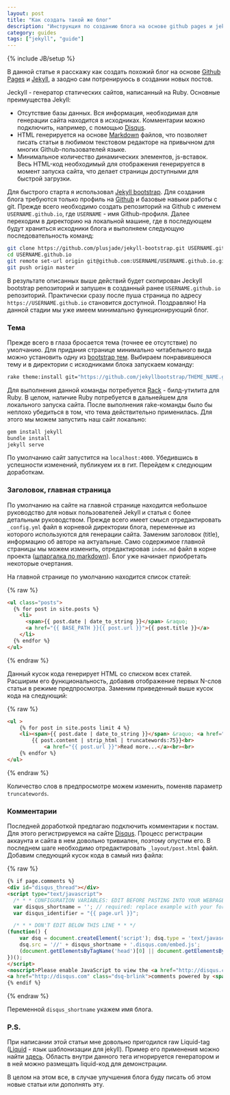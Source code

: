 ```yaml
---
layout: post
title: "Как создать такой же блог"
description: "Инструкция по созданию блога на основе github pages и jekyll, а заодно тестовая статья"
category: guides 
tags: ["jekyll", "guide"]
---
```

{% include JB/setup %}

В данной статье я расскажу как создать похожий блог на основе [Github Pages](https://pages.github.com/) и [Jekyll](https://jekyllrb.com/), а заодно сам потренируюсь в создании новых постов.

Jeckyll - генератор статических сайтов, написанный на Ruby. Основные преимущества Jekyll:

- Отсутствие базы данных. Вся информация, необходимая для генерации сайта находится в исходниках. Комментарии можно подключить, например, с помощью [Disqus](https://disqus.com).
- HTML генерируется на основе [Markdown](https://ru.wikipedia.org/wiki/Markdown) файлов, что позволяет писать статьи в любимом текстовом редакторе на привычном для многих Github-пользователей языке.
- Минимальное количество динамических элементов, js-вставок. Весь HTML-код необходимый для отображения генерируется в момент запуска сайта, что делает страницы доступными для быстрой загрузки.

Для быстрого старта я использовал [Jekyll bootstrap](http://jekyllbootstrap.com/). Для создания блога требуются только профиль на [Github](https://github.com) и базовые навыки работы с git. Прежде всего необходимо создать репозиторий на Github с именем `USERNAME.github.io`, где `USERNAME` - имя Github-профиля. Далее переходим в директорию на локальной машине, где в последующем будут храниться исходники блога и выполняем следующую последовательность команд:

```bash
git clone https://github.com/plusjade/jekyll-bootstrap.git USERNAME.github.io
cd USERNAME.github.io
git remote set-url origin git@github.com:USERNAME/USERNAME.github.io.git
git push origin master
```

В результате описанных выше действий будет скопирован Jeckyll bootstrap репозиторий и запушен в созданный ранее `USERNAME.github.io` репозиторий. Практически сразу после пуша страница по адресу `https://USERNAME.github.io` становится доступной. Поздравляю! На данной стадии мы уже имеем минимально функционирующий блог. 

### Тема

Прежде всего в глаза бросается тема (точнее ее отсутствие) по умолчанию. Для придания странице минимально читабельного вида можно установить одну из [bootstrap тем](http://themes.jekyllbootstrap.com/). Выбираем понравившеюся тему и в директории с исходниками блока запускаем команду:

```bash
rake theme:install git="https://github.com/jekyllbootstrap/THEME_NAME.git"
```

Для выполнения данной команды потребуется [Rack](https://github.com/ruby/rake) - билд-утилита для Ruby. В целом, наличие Ruby потребуется в дальнейшем для локального запуска сайта. После выполнения rake-команды было бы неплохо убедиться в том, что тема действительно применилась. Для этого мы можем запустить наш сайт локально:

```bash
gem install jekyll
bundle install
jekyll serve
```

По умолчанию сайт запустится на `localhost:4000`. Убедившись в успешности изменений, публикуем их в гит. Перейдем к следующим доработкам.

### Заголовок, главная страница

По умолчанию на сайте на главной странице находится небольшое руководство для новых пользователей Jekyll и статья с более детальным руководством. Прежде всего имеет смысл отредактировать `_config.yml` файл в корневой директории блога, переменные из которого используются для генерации сайта. Заменим заголовок (title), информацию об авторе на актуальные. Само содержимое главной страницы мы можем изменить, отредактировав `index.md` файл в корне проекта ([шпаргалка по markdown](https://github.com/adam-p/markdown-here/wiki/Markdown-Cheatsheet)). Блог уже начинает приобретать некоторые очертания.

На главной странице по умолчанию находится список статей:

{% raw %}
```html
<ul class="posts">
  {% for post in site.posts %}
    <li>
      <span>{{ post.date | date_to_string }}</span> &raquo; 
      <a href="{{ BASE_PATH }}{{ post.url }}">{{ post.title }}</a>
    </li>
  {% endfor %}
</ul>
```
{% endraw %}

Данный кусок кода генерирует HTML со списком всех статей. Расширим его функциональность, добавив отображение первых N-слов статьи в режиме предпросмотра. Заменим приведенный выше кусок кода на следующий:

{% raw %}
```html
<ul >
    {% for post in site.posts limit 4 %}
    <li><span>{{ post.date | date_to_string }}</span> &raquo; <a href="{{ BASE_PATH }}{{ post.url }}">{{ post.title }}</a></li>
        {{ post.content | strip_html | truncatewords:75}}<br>
            <a href="{{ post.url }}">Read more...</a><br><br>
    {% endfor %}
</ul>
```
{% endraw %}

Количество слов в предпросмотре можем изменить, поменяв параметр `truncatewords`.

### Комментарии

Последней доработкой предлагаю подключить комментарии к постам. Для этого регистрируемся на сайте [Disqus](https://disqus.com). Процесс регистрации аккаунта и сайта в нем довольно тривиален, поэтому опустим его.
В последнем шаге необходимо отредактировать `_layout/post.html` файл. Добавим следующий кусок кода в самый низ файла:

{% raw  %}
```html
{% if page.comments %}
<div id="disqus_thread"></div>
<script type="text/javascript">
  /* * * CONFIGURATION VARIABLES: EDIT BEFORE PASTING INTO YOUR WEBPAGE * * */
  var disqus_shortname = ''; // required: replace example with your forum shortname
  var disqus_identifier = "{{ page.url }}";

  /* * * DON'T EDIT BELOW THIS LINE * * */
(function() {
    var dsq = document.createElement('script'); dsq.type = 'text/javascript'; dsq.async = true;
    dsq.src = '//' + disqus_shortname + '.disqus.com/embed.js';
    (document.getElementsByTagName('head')[0] || document.getElementsByTagName('body')[0]).appendChild(dsq);
})();
</script>
<noscript>Please enable JavaScript to view the <a href="http://disqus.com/?ref_noscript">comments powered by Disqus.</a></noscript>
<a href="http://disqus.com" class="dsq-brlink">comments powered by <span class="logo-disqus">Disqus</span></a>
{% endif %}
```
{% endraw  %}

Переменной `disqus_shortname` укажем имя блога.

### P.S.

При написании этой статьи мне довольно пригодился raw Liquid-tag ([Liquid](http://shopify.github.io/liquid/) - язык шаблонизации для jekyll). Пример его применения можно найти [здесь](http://stackoverflow.com/a/13582517/3830108). Область внутри данного тега игнорируется генератором и в ней можно размещать liquid-код для демонстрации.

В целом на этом все, в случае улучшения блога буду писать об этом новые статьи или дополнять эту.
